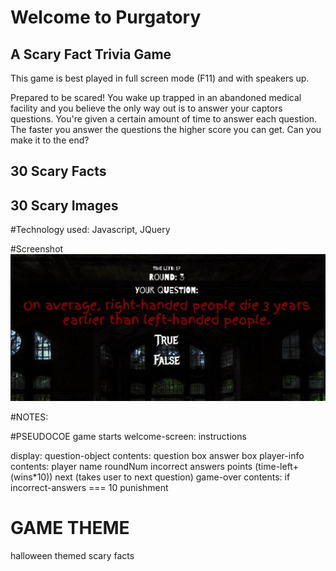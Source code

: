 

# Welcome to Purgatory
## A Scary Fact Trivia Game
This game is best played in full screen mode (F11) and with speakers up.

Prepared to be scared! You wake up trapped in an abandoned medical facility and you believe the only way out is to answer your captors questions.
You're given a certain amount of time to answer each question. The faster you answer the questions the higher score you can get. 
Can you make it to the end? 

## 30 Scary Facts
## 30 Scary Images

#Technology used:
Javascript, JQuery

#Screenshot
<img src="./assets/imgs/screenshot.jpg">


#NOTES:


#PSEUDOCOE
game starts
welcome-screen:
	instructions

display:
	question-object contents:
		question box
		answer box
	player-info contents:
		player name
		roundNum
		incorrect answers
		points (time-left+(wins*10))
		next (takes user to next question)
	game-over contents:
		if incorrect-answers === 10
		punishment

# GAME THEME
halloween themed scary facts




